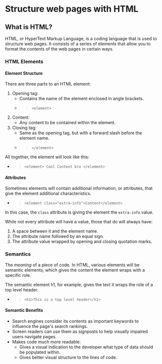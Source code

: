 # Structure web pages with HTML

## What is HTML?

HTML, or HyperText Markup Language, is a coding language that is used to structure web pages. It consists of a series of elements that allow you to format the contents of the web pages in certain ways.

### HTML Elements

#### Element Structure

There are three parts to an HTML element:

1. Opening tag:
    - Contains the name of the element enclosed in angle brackets.
    - > `<element>`
2. Content:
    - Any content to be contained within the element.
3. Closing tag:
    - Same as the opening tag, but with a forward slash before the element name.
    - > `</element>`

All together, the element will look like this:

- > `<element> Cool Content bro </element>`

#### Attributes

Sometimes elements will contain additional information, or attributes, that give the element additional characteristics.

- > `<element class="extra-info">Content</element>`

In this case, the `class` attribute is giving the element the `extra-info` value.

While not every attribute will have a value, those that do will always have:

1. A space between it and the element name.
2. The attribute name followed by an equal sign.
3. The attribute value wrapped by opening and closing quotation marks.

### Semantics

The *meaning* of a piece of code. In HTML, various elements will be semantic elements, which gives the content the element wraps with a specific role.

The semantic element h1, for example, gives the text it wraps the role of a top level header.

- > `<h1>This is a top level header</h1>`

#### Semantic Benefits

- Search engines consider its contents as important keywords to influence the page's search rankings.
- Screen readers can use them as signposts to help visually impaired users navigate pages.
- Makes code much more readable:
    - Gives a visual indication to the developer what type of data should be populated within.
    - Gives better visual structure to the lines of code.
